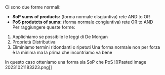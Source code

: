 Ci sono due forme normali:
- **SoP sums of products:** (forma normale disgiuntiva) rete AND to OR
- **PoS produtcts of sums:** (forma normale congiuntiva) rete OR to AND
Per raggiungere queste forme:
1) Applichiamo se possibile le leggi di De Morgan
2) Proprietà Distributiva
3) Eliminiamo termini ridondanti o ripetuti
Una forma normale non per forza è la minima ma la prima che incontriamo va bene

In questo caso otteniamo una forma sia SoP che PoS
![[Pasted image 20231021183323.png]]